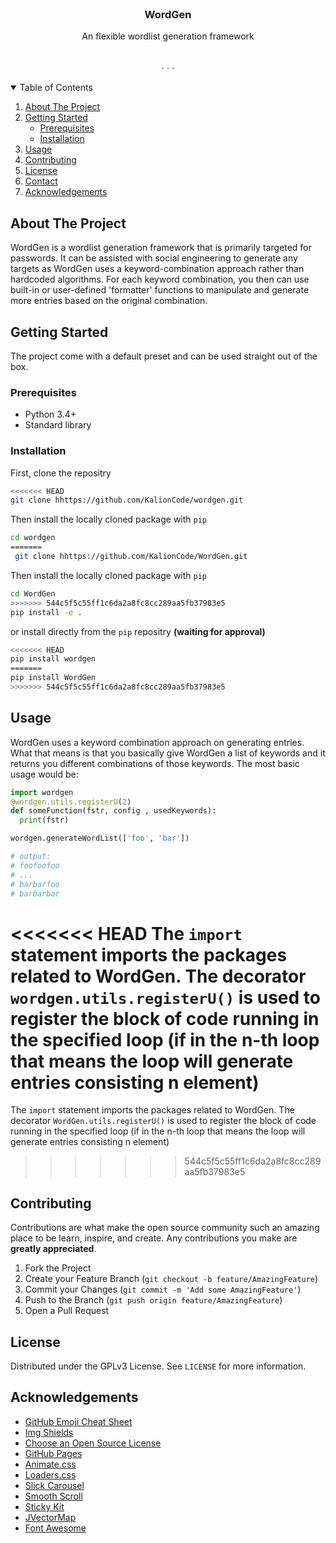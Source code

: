
<!-- PROJECT SHIELDS -->
<!--
*** I'm using markdown "reference style" links for readability.
*** Reference links are enclosed in brackets [ ] instead of parentheses ( ).
*** See the bottom of this document for the declaration of the reference variables
*** for contributors-url, forks-url, etc. This is an optional, concise syntax you may use.
*** https://www.markdownguide.org/basic-syntax/#reference-style-links
-->


<!-- PROJECT LOGO -->
<br />
<p align="center">


  <h3 align="center">WordGen</h3>

  <p align="center">
    An flexible wordlist generation framework
    <br />
    <!-- <a href="https://github.com/othneildrew/Best-README-Template"><strong>Explore the docs »</strong></a> -->
    <br />
    <br />
    <!-- <a href="https://github.com/othneildrew/Best-README-Template">View Demo</a> -->
    ·
    <!-- <a href="https://github.com/othneildrew/Best-README-Template/issues">Report Bug</a> -->
    ·
    <!-- <a href="https://github.com/othneildrew/Best-README-Template/issues">Request Feature</a> -->
    ·
  </p>
</p>



<!-- TABLE OF CONTENTS -->
<details open="open">
  <summary>Table of Contents</summary>
  <ol>
    <li>
      <a href="#about-the-project">About The Project</a>
    </li>
    <li>
      <a href="#getting-started">Getting Started</a>
      <ul>
        <li><a href="#prerequisites">Prerequisites</a></li>
        <li><a href="#installation">Installation</a></li>
      </ul>
    </li>
    <li><a href="#usage">Usage</a></li>
    <!-- <li><a href="#roadmap">Roadmap</a></li> -->
    <li><a href="#contributing">Contributing</a></li>
    <li><a href="#license">License</a></li>
    <li><a href="#contact">Contact</a></li>
    <li><a href="#acknowledgements">Acknowledgements</a></li>
  </ol>
</details>



<!-- ABOUT THE PROJECT -->
## About The Project
WordGen is a wordlist generation framework that is primarily targeted for passwords. It can be assisted with social engineering to generate any targets as WordGen uses a keyword-combination approach rather than hardcoded algorithms. For each keyword combination, you then can use built-in or user-defined 'formatter' functions to manipulate and generate more entries based on the original combination.


<!-- GETTING STARTED -->
## Getting Started

The project come with a default preset and can be used straight out of the box.

### Prerequisites

* Python 3.4+
* Standard library

### Installation

First, clone the repositry
   ```sh
<<<<<<< HEAD
   git clone hhttps://github.com/KalionCode/wordgen.git
   ```
Then install the locally cloned package with ```pip```
  ```sh
  cd wordgen 
=======
   git clone hhttps://github.com/KalionCode/WordGen.git
   ```
Then install the locally cloned package with ```pip```
  ```sh
  cd WordGen 
>>>>>>> 544c5f5c55ff1c6da2a8fc8cc289aa5fb37983e5
  pip install -e .
  ```
or install directly from the ```pip``` repositry **(waiting for approval)**
  ```sh
<<<<<<< HEAD
  pip install wordgen
=======
  pip install WordGen
>>>>>>> 544c5f5c55ff1c6da2a8fc8cc289aa5fb37983e5
  ```



<!-- USAGE EXAMPLES -->
## Usage
WordGen uses a keyword combination approach on generating entries. What that means is that you basically give WordGen a list of keywords and it returns you different combinations of those keywords. The most basic usage would be:
```python
import wordgen
@wordgen.utils.registerU(2)
def someFunction(fstr, config , usedKeywords):
  print(fstr)

wordgen.generateWordList(['foo', 'bar'])

# output: 
# foofoofoo
# ...
# barbarfoo
# barbarbar
```
<<<<<<< HEAD
The ```import``` statement imports the packages related to WordGen. The decorator ```wordgen.utils.registerU()``` is used to register the block of code running in the specified loop (if in the n-th loop that means the loop will generate entries consisting n element)
=======
The ```import``` statement imports the packages related to WordGen. The decorator ```WordGen.utils.registerU()``` is used to register the block of code running in the specified loop (if in the n-th loop that means the loop will generate entries consisting n element)
>>>>>>> 544c5f5c55ff1c6da2a8fc8cc289aa5fb37983e5


<!-- CONTRIBUTING -->
## Contributing

Contributions are what make the open source community such an amazing place to be learn, inspire, and create. Any contributions you make are **greatly appreciated**.

1. Fork the Project
2. Create your Feature Branch (`git checkout -b feature/AmazingFeature`)
3. Commit your Changes (`git commit -m 'Add some AmazingFeature'`)
4. Push to the Branch (`git push origin feature/AmazingFeature`)
5. Open a Pull Request



<!-- LICENSE -->
## License

Distributed under the GPLv3 License. See `LICENSE` for more information.



<!-- CONTACT -->
<!-- ## Contact

Your Name - [@your_twitter](https://twitter.com/your_username) - email@example.com

Project Link: [https://github.com/your_username/repo_name](https://github.com/your_username/repo_name) -->



<!-- ACKNOWLEDGEMENTS -->
## Acknowledgements
* [GitHub Emoji Cheat Sheet](https://www.webpagefx.com/tools/emoji-cheat-sheet)
* [Img Shields](https://shields.io)
* [Choose an Open Source License](https://choosealicense.com)
* [GitHub Pages](https://pages.github.com)
* [Animate.css](https://daneden.github.io/animate.css)
* [Loaders.css](https://connoratherton.com/loaders)
* [Slick Carousel](https://kenwheeler.github.io/slick)
* [Smooth Scroll](https://github.com/cferdinandi/smooth-scroll)
* [Sticky Kit](http://leafo.net/sticky-kit)
* [JVectorMap](http://jvectormap.com)
* [Font Awesome](https://fontawesome.com)





<!-- MARKDOWN LINKS & IMAGES -->
<!-- https://www.markdownguide.org/basic-syntax/#reference-style-links -->
